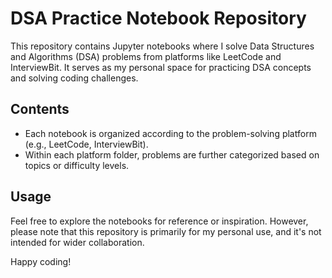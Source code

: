 # DSA Practice Notebook Repository

This repository contains Jupyter notebooks where I solve Data Structures and Algorithms (DSA) problems from platforms like LeetCode and InterviewBit. It serves as my personal space for practicing DSA concepts and solving coding challenges.

## Contents

- Each notebook is organized according to the problem-solving platform (e.g., LeetCode, InterviewBit).
- Within each platform folder, problems are further categorized based on topics or difficulty levels.

## Usage

Feel free to explore the notebooks for reference or inspiration. However, please note that this repository is primarily for my personal use, and it's not intended for wider collaboration.

Happy coding!
